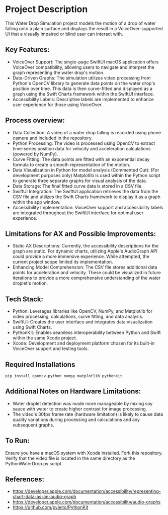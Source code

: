 # Project Description
This Water Drop Simulation project models the motion of a drop of water falling onto a plain surface and displays the result in a VoiceOver-supported UI that a visually impaired or blind user can interact with.

## Key Features:

- VoiceOver Support: The single-page SwiftUI macOS application offers VoiceOver compatibility, allowing users to navigate and interpret the graph representing the water drop's motion.
- Data-Driven Graphs: The simulation utilizes video processing from Python's OpenCV library to generate data points on the water drop's position over time. This data is then curve-fitted and displayed as a graph using the Swift Charts framework within the SwiftUI interface.
- Accessibility Labels: Descriptive labels are implemented to enhance user experience for those using VoiceOver.

## Process overview:  

- Data Collection: A video of a water drop falling is recorded using phone camera and included in the repository.
- Python Processing: The video is processed using OpenCV to extract time-series position data for velocity and acceleration calculations (powered by NumPy).
- Curve Fitting: The data points are fitted with an exponential decay formula to create a smooth representation of the motion.
- Data Visualization in Python for model analysis (Commented Out): (For development purposes only) Matplotlib is used within the Python script to generate three separate graphs for visual analysis of the data.
- Data Storage: The final fitted curve data is stored in a CSV file.
- SwiftUI Integration: The SwiftUI application retrieves the data from the CSV file and utilizes the Swift Charts framework to display it as a graph within the app window.
- Accessibility Implementation: VoiceOver support and accessibility labels are integrated throughout the SwiftUI interface for optimal user experience.


## Limitations for AX and Possible Improvements:

- Static AX Descriptions: Currently, the accessibility descriptions for the graph are static. For dynamic charts, utilizing Apple's AudioGraph API could provide a more immersive experience. While attempted, the current project scope limited its implementation.
- Enhancing Model Comprehension: The CSV file stores additional data points for acceleration and velocity. These could be visualized in future iterations to provide a more comprehensive understanding of the water droplet's motion.

## Tech Stack:

- Python: Leverages libraries like OpenCV, NumPy, and Matplotlib for video processing, calculations, curve fitting, and data analysis.
- SwiftUI: Creates the user interface and integrates data visualization using Swift Charts.
- PythonKit: Enables seamless interoperability between Python and Swift within the same Xcode project.
- Xcode: Development and deployment platform chosen for its built-in VoiceOver support and testing tools.

## Required Installations

```
pip install opencv-python numpy matplotlib pythonkit
```

## Additional Notes on Hardware Limitations:

- Water droplet detection was made more manageable by mixing soy sauce with water to create higher contrast for image processing.
- The video's 30fps frame rate (hardware limitation) is likely to cause data quality variations during processing and calculations and any subsequent graphs.

## To Run:

Ensure you have a macOS system with Xcode installed.
Fork this repository.
Verify that the video file is located in the same directory as the PythonWaterDrop.py script.


## References:

- https://developer.apple.com/documentation/accessibility/representing-chart-data-as-an-audio-graph
- https://developer.apple.com/documentation/accessibility/audio-graphs
- https://github.com/pvieito/PythonKit

